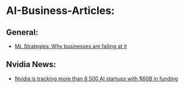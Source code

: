 # AI-Business-Articles:

## General:
- [ML Strategies: Why businesses are failing at it](https://www.analyticsinsight.net/machine-learning-strategies-why-businesses-are-failing-at-it/)  

## Nvidia News:
- [Nvidia is tracking more than 8,500 AI startups with $60B in funding](https://venturebeat.com/2021/08/02/nvidia-is-tracking-more-than-8500-ai-startups-with-60b-in-funding/)    
